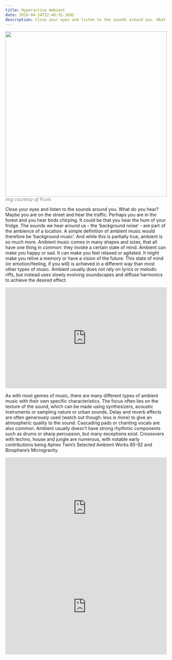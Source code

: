 ```yaml
---
title: Hyperactive Ambient
date: 2019-04-24T22:40:32.169Z
description: Close your eyes and listen to the sounds around you. What do you hear? Maybe you are on the street...
---
```


<img height="515" width="100%" src="/photo_00.jpg" style="object-fit:cover;margin:0"></img>
<span style="color:grey;font-style:italic">img courtesy of Fcois</span>

Close your eyes and listen to the sounds around you. What do you hear? Maybe you are on the street
and hear the traffic. Perhaps you are in the forest and you hear birds chirping. It could be that you hear
the hum of your fridge. The sounds we hear around us - the ‘background noise’ - are part of the
ambience of a location. A simple definition of ambient music would therefore be ‘background music’.
And while this is partially true, ambient is so much more.
Ambient music comes in many shapes and sizes, that all have one thing in common: they invoke a
certain state of mind. Ambient can make you happy or sad. It can make you feel relaxed or agitated. It
might make you relive a memory or have a vision of the future. This state of mind (or emotion/feeling, if
you will) is achieved in a different way than most other types of music. Ambient usually does not rely on
lyrics or melodic riffs, but instead uses slowly evolving soundscapes and diffuse harmonics to achieve
the desired effect.



<iframe width="100%" height="315" src="https://www.youtube.com/embed/vNwYtllyt3Q" frameborder="0" allow="accelerometer; autoplay; encrypted-media; gyroscope; picture-in-picture" allowfullscreen></iframe>


As with most genres of music, there are many different types of ambient music with their own specific
characteristics. The focus often lies on the texture of the sound, which can be made using synthesizers,
acoustic instruments or sampling nature or urban sounds. Delay and reverb effects are often generously
used (watch out though: less is more) to give an atmospheric quality to the sound. Cascading pads or
chanting vocals are also common. Ambient usually doesn’t have strong rhythmic components such as
drums or sharp percussion, but many exceptions exist. Crossovers with techno, house and jungle are
numerous, with notable early contributions being Aphex Twin’s Selected Ambient Works 85-92 and
Biosphere’s Microgravity.

<iframe width="100%" height="315" src="https://www.youtube.com/embed/8ET1vST_xKc" frameborder="0" allow="accelerometer; autoplay; encrypted-media; gyroscope; picture-in-picture" allowfullscreen></iframe>


<iframe width="100%" height="300" scrolling="no" frameborder="no" allow="autoplay" src="https://w.soundcloud.com/player/?url=https%3A//api.soundcloud.com/tracks/612258681&color=%23ff5500&auto_play=false&hide_related=false&show_comments=true&show_user=true&show_reposts=false&show_teaser=true&visual=true"></iframe>
